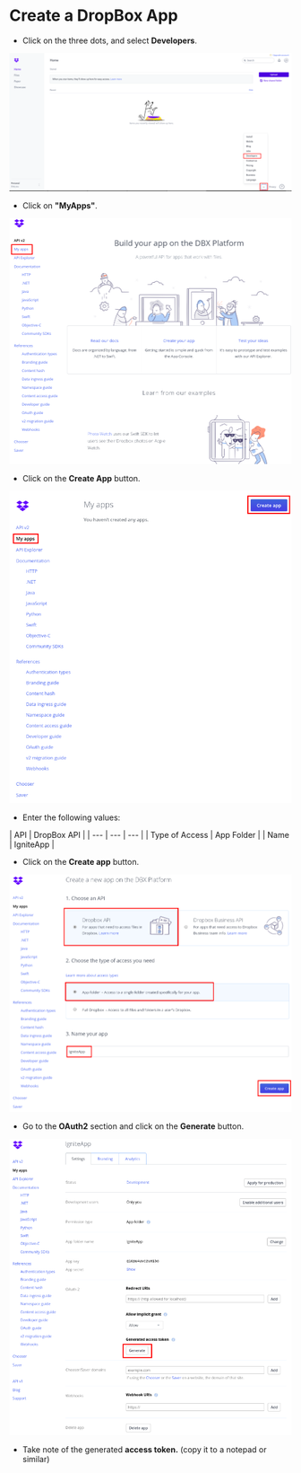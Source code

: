 # Create a DropBox App

* Click on the three dots, and select **Developers**.

![](../.gitbook/assets/image%20%2833%29.png)

* Click on **"MyApps"**.

![](../.gitbook/assets/image%20%2830%29.png)

* Click on the **Create App** button.

![](../.gitbook/assets/image%20%28108%29.png)

* Enter the following values:

| API | DropBox API |
| --- | --- | --- |
| Type of Access | App Folder |
| Name | IgniteApp |

* Click on the **Create app** button.



![](../.gitbook/assets/image%20%2845%29.png)

* Go to the **OAuth2** section and click on the **Generate** button.

![](../.gitbook/assets/image%20%2837%29.png)

* Take note of the generated **access token.** \(copy it to a notepad or similar\)

